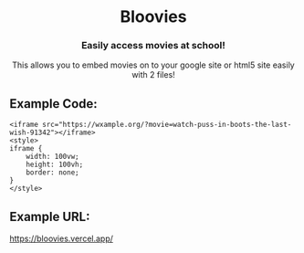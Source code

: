 <div align="center">
<h1>Bloovies</h1>
<h3>Easily access movies at school!</h3>
This allows you to embed movies on to your google site or html5 site easily with 2 files!
</div>
<h2>Example Code:</h2>

```
<iframe src="https://wxample.org/?movie=watch-puss-in-boots-the-last-wish-91342"></iframe>
<style>
iframe {
    width: 100vw;
    height: 100vh;
    border: none;
}
</style>
```

<h2>Example URL:</h2>
<a href="https://bloovies.vercel.app/">https://bloovies.vercel.app/</a>
